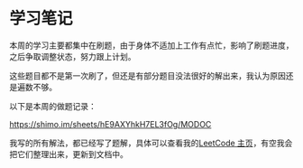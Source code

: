 # 学习笔记

本周的学习主要都集中在刷题，由于身体不适加上工作有点忙，影响了刷题进度，之后争取调整状态，努力跟上计划。

这些题目都不是第一次刷了，但还是有部分题目没法很好的解出来，我认为原因还是遍数不够。

以下是本周的做题记录：

https://shimo.im/sheets/hE9AXYhkH7EL3fOg/MODOC

我写的所有解法，都已经写了题解，具体可以查看我的[LeetCode 主页](https://leetcode-cn.com/u/18559231815/)，有空我会把它们整理出来，更新到文档中。
